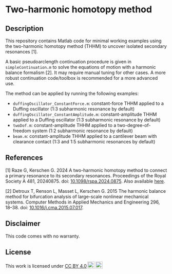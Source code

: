 # Two-harmonic homotopy method

## Description

This repository contains Matlab code for minimal working examples using the two-harmonic homotopy method (THHM) to uncover isolated secondary resonances [1].

A basic pseudoarclength continuation procedure is given in `simpleContinuation.m` to solve the equations of motion with a harmonic balance formalism [2]. It may require manual tuning for other cases. A more robust continuation code/toolbox is recommended for a more advanced use.

The method can be applied by running the following examples:
* `duffingOscillator_ConstantForce.m`: constant-force THHM applied to a Duffing oscillator (1:3 subharmonic resonance by default)
* `duffingOscillator_ConstantAmplitude.m`: constant-amplitude THHM applied to a Duffing oscillator (1:3 subharmonic resonance by default)
* `twoDof.m`: constant-amplitude THHM applied to a two-degree-of-freedom system (1:2 subharmonic resonance by default)
* `beam.m`: constant-amplitude THHM applied to a cantilever beam with clearance contact (1:3 and 1:5 subharmonic resonances by default)

## References
[1] Raze G, Kerschen G. 2024 A two-harmonic homotopy method to connect a primary resonance to its secondary resonances. Proceedings of the Royal Society A 481, 20240875. doi: [10.1098/rspa.2024.0875](https://doi.org/10.1098/rspa.2024.0875). Also available [here](https://hdl.handle.net/2268/330717).

[2] Detroux T, Renson L, Masset L, Kerschen G. 2015 The harmonic balance method for bifurcation analysis of large-scale nonlinear mechanical systems. Computer Methods in Applied Mechanics and Engineering 296, 18–38. doi: [10.1016/j.cma.2015.07.017](https://doi.org/10.1016/j.cma.2015.07.017).

## Disclaimer
This code comes with no warranty.

## License
<p xmlns:cc="http://creativecommons.org/ns#" >This work is licensed under <a href="http://creativecommons.org/licenses/by/4.0/?ref=chooser-v1" target="_blank" rel="license noopener noreferrer" style="display:inline-block;">CC BY 4.0<img style="height:22px!important;margin-left:3px;vertical-align:text-bottom;" src="https://mirrors.creativecommons.org/presskit/icons/cc.svg?ref=chooser-v1"><img style="height:22px!important;margin-left:3px;vertical-align:text-bottom;" src="https://mirrors.creativecommons.org/presskit/icons/by.svg?ref=chooser-v1"></a></p>

